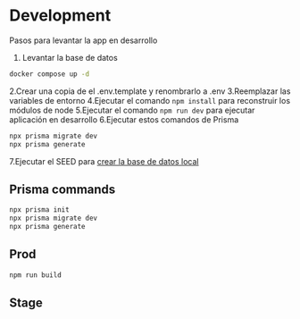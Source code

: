 # Development

Pasos para levantar la app en desarrollo

1. Levantar la base de datos

```bash
docker compose up -d
```

2.Crear una copia de el .env.template y renombrarlo a .env
3.Reemplazar las variables de entorno
4.Ejecutar el comando `npm install` para reconstruir los módulos de node
5.Ejecutar el comando `npm run dev` para ejecutar aplicación en desarrollo
6.Ejecutar estos comandos de Prisma

```bash
npx prisma migrate dev
npx prisma generate
```

7.Ejecutar el SEED para [crear la base de datos local](localhost:3000/api/seed)

## Prisma commands

```bash
npx prisma init
npx prisma migrate dev
npx prisma generate

```

## Prod

```bash
npm run build
```

## Stage

